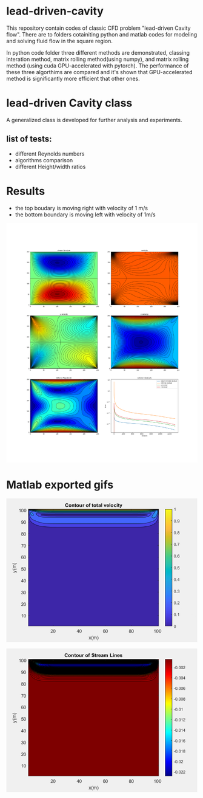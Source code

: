 # lead-driven-cavity

This repository contain codes of classic CFD problem "lead-driven Cavity flow". There are to folders cotainiting python and matlab codes for modeling and solving fluid flow in the square region.

In python code folder three different methods are demonstrated, classing interation method, matrix rolling method(using numpy), and matrix rolling method (using cuda GPU-accelerated with pytorch). The performance of these three algorthims are compared and it's shown that GPU-accelerated method is significantly more efficient that other ones.

# lead-driven Cavity class
A generalized class is developed for further analysis and experiments.

## list of tests:
* different Reynolds numbers
* algorithms comparison
* different Height/width ratios

# Results
* the top boudary is moving right with velocity of 1 m/s
* the bottom boundary is moving left with velocity of 1m/s

![u, v, velocity magnitude, vorticity contours](https://github.com/DaraSamii/lead-driven-cavity/blob/master/Python%20Solution%20Code/all.png)


# Matlab exported gifs

![](https://github.com/DaraSamii/lead-driven-cavity/blob/master/GIF%20Output/Cavity_General_V-total.gif)

![](https://github.com/DaraSamii/lead-driven-cavity/blob/master/GIF%20Output/Cavity_General_Stream%20Lines.gif)
